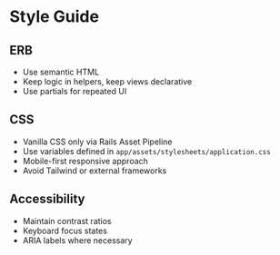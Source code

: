 # Style Guide

## ERB
- Use semantic HTML
- Keep logic in helpers, keep views declarative
- Use partials for repeated UI

## CSS
- Vanilla CSS only via Rails Asset Pipeline
- Use variables defined in `app/assets/stylesheets/application.css`
- Mobile-first responsive approach
- Avoid Tailwind or external frameworks

## Accessibility
- Maintain contrast ratios
- Keyboard focus states
- ARIA labels where necessary

